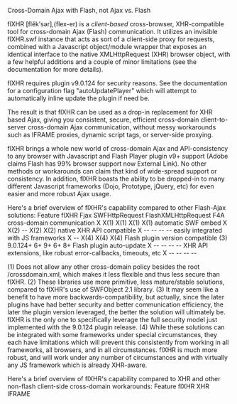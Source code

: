 Cross-Domain Ajax with Flash, not Ajax vs. Flash

flXHR [flĕkʹsər],(flex-er) is a *client-based* cross-browser, XHR-compatible tool for cross-domain Ajax (Flash) communication. It utilizes an invisible flXHR.swf instance that acts as sort of a client-side proxy for requests, combined with a Javascript object/module wrapper that exposes an identical interface to the native XMLHttpRequest (XHR) browser object, with a few helpful additions and a couple of minor limitations (see the documentation for more details).

flXHR requires plugin v9.0.124 for security reasons. See the documentation for a configuration flag "autoUpdatePlayer" which will attempt to automatically inline update the plugin if need be.

The result is that flXHR can be used as a drop-in replacement for XHR based Ajax, giving you consistent, secure, efficient cross-domain client-to-server cross-domain Ajax communication, without messy workarounds such as IFRAME proxies, dynamic script tags, or server-side proxying.

flXHR brings a whole new world of cross-domain Ajax and API-consistency to any browser with Javascript and Flash Player plugin v9+ support (Adobe claims Flash has 99% browser support now External Link). No other methods or workarounds can claim that kind of wide-spread support or consistency. In addition, flXHR boasts the ability to be dropped-in to many different Javascript frameworks (Dojo, Prototype, jQuery, etc) for even easier and more robust Ajax usage.

Here's a brief overview of flXHR's capability compared to other Flash-Ajax solutions:
Feature	flXHR	Fjax	SWFHttpRequest	FlashXMLHttpRequest	F4A
cross-domain communication 	X 	X(1) 	X(1) 	X(1) 	X(1)
automatic SWF embed 	X 	X(2) 	-- 	X(2) 	X(2)
native XHR API compatible 	X 	-- 	-- 	-- 	--
easily integrated with JS frameworks 	X 	-- 	X(4) 	X(4) 	X(4)
Flash plugin version compatible (3) 	9.0.124+ 	6+ 	9+ 	6+ 	8+
Flash plugin auto-update 	X 	-- 	-- 	-- 	--
XHR API extensions, like robust error-callbacks, timeouts, etc 	X 	-- 	-- 	-- 	--

(1) Does not allow any other cross-domain policy besides the root /crossdomain.xml, which makes it less flexible and thus less secure than flXHR.
(2) These libraries use more primitive, less mature/stable solutions, compared to flXHR's use of SWFObject 2.1 library.
(3) It may seem like a benefit to have more backwards-compatibility, but actually, since the later plugins have had better security and better communication efficiency, the later the plugin version leveraged, the better the solution will ultimately be. flXHR is the only one to specifically leverage the full security model just implemented with the 9.0.124 plugin release.
(4) While these solutions can be integrated with some frameworks under special circumstances, they each have limitations which will prevent this consistently from working in all frameworks, all browsers, and in all circumstances. flXHR is much more robust, and will work under any number of circumstances and with virtually any JS framework which is already XHR-aware.

Here's a brief overview of flXHR's capability compared to XHR and other non-flash client-side cross-domain workarounds:
Feature	flXHR	XHR	IFRAME	<SCRIPT>
interoperable with major Javascript frameworks 	X 	X 	X(1) 	X(1)
cross-domain requests 	X 	X(2) 	X 	X
--> robust author/server security authorization 	X 	-- 	-- 	--
--> consistent cross-browser usage 	X 	-- 	-- 	--
response event driven (readyState, etc) 	X 	X 	-- 	X(3)
response content-type agnostic 	X 	X 	X 	--
callback error handling 	X 	-- 	-- 	--
timeout event handling 	X 	X(4) 	-- 	--
robust memory management compatible 	X 	X 	-- 	--

(1) Depending on framework, these methods may or may not be implemented.
(2) XHR in the new FF3/IE8 generation will support this, but the implementation and usage details are not going to be consistent, which will require custom browser-dependent code to create a consistent usage interface. It's not supported natively at all prior to the next-gen browsers.
(3) Depending on the type and style of content sent back from the server, the eval()'d Javascript/JSON code can set itself to automatically execute once it fully loads, simulating the response event-driven behavior.
(4) IE8 has announced support for the timeout event and ontimeout handler. Unknown support for FF3. Not supported directly (that is, without custom code logic around it) in any other browsers.

As you can see, for the most part, flXHR implements an XHR API-compatible interface with a pile of extra/enhanced functionality, including most notably, direct non-proxy'd cross-domain client-to-server communication. 
